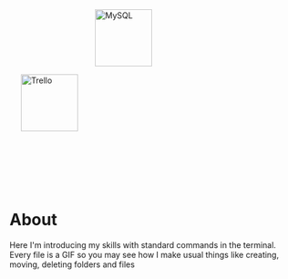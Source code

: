 <img align="center" alt="MySQL" title="MySQL" width="100px" style="padding-left:150px;" src="https://www.vectorlogo.zone/logos/mysql/mysql-icon.svg" />


<a href="https://github.com/nikolaiqa"><img align="center" alt="Trello" title="Trello" width="100px" style="padding-left:20px;" src="https://www.vectorlogo.zone/logos/trello/trello-icon.svg"></a>

<br/>
<br/>
<br/>
<br/>
<br/>

# About 
Here I'm introducing my skills with standard commands in the terminal. Every file is a GIF so you may see how I make usual things like creating, moving, deleting folders and files
